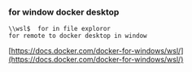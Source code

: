 ### for window docker desktop
    \\wsl$  for in file exploror
    for remote to docker desktop in window 
[https://docs.docker.com/docker-for-windows/wsl/](https://docs.docker.com/docker-for-windows/wsl/)
